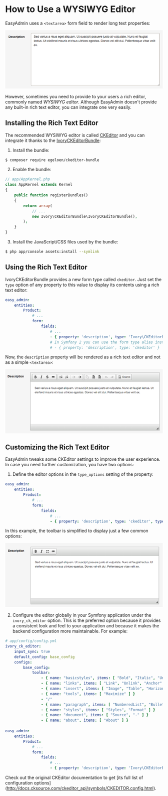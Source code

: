 How to Use a WYSIWYG Editor
===========================

EasyAdmin uses a `<textarea>` form field to render long text properties:

![Default textarea for text elements](../images/wysiwyg/default-textarea.png)

However, sometimes you need to provide to your users a rich editor, commonly
named *WYSIWYG editor*. Although EasyAdmin doesn't provide any built-in rich text
editor, you can integrate one very easily.

Installing the Rich Text Editor
-------------------------------

The recommended WYSIWYG editor is called [CKEditor](http://ckeditor.com/) and
you can integrate it thanks to the [IvoryCKEditorBundle](https://github.com/egeloen/IvoryCKEditorBundle):

1) Install the bundle:

```bash
$ composer require egeloen/ckeditor-bundle
```

2) Enable the bundle:

```php
// app/AppKernel.php
class AppKernel extends Kernel
{
    public function registerBundles()
    {
        return array(
            // ...
            new Ivory\CKEditorBundle\IvoryCKEditorBundle(),
        );
    }
}
```

3) Install the JavaScript/CSS files used by the bundle:

```bash
$ php app/console assets:install --symlink
```

Using the Rich Text Editor
--------------------------

IvoryCKEditorBundle provides a new form type called `ckeditor`. Just set the
`type` option of any property to this value to display its contents using a
rich text editor:

```yaml
easy_admin:
    entities:
        Product:
            # ...
            form:
                fields:
                    # ...
                    - { property: 'description', type: 'Ivory\CKEditorBundle\Form\Type\CKEditorType' }
                    # In Symfony 2 you can use the form type alias instead
                    # - { property: 'description', type: 'ckeditor' }
```

Now, the `description` property will be rendered as a rich text editor and not as
a simple `<textarea>`:

![Default WYSIWYG editor](../images/wysiwyg/default-wysiwyg.png)

Customizing the Rich Text Editor
--------------------------------

EasyAdmin tweaks some CKEditor settings to improve the user experience. In case
you need further customization, you have two options:

1) Define the editor options in the `type_options` setting of the property:

```yaml
easy_admin:
    entities:
        Product:
            # ...
            form:
                fields:
                    # ...
                    - { property: 'description', type: 'ckeditor', type_options: { 'config': { 'toolbar': [ { name: 'styles', items: ['Bold', 'Italic', 'BulletedList', 'Link'] } ] } } }
```

In this example, the toolbar is simplified to display just a few common options:

![Simple WYSIWYG editor](../images/wysiwyg/simple-wysiwyg.png)

2) Configure the editor globally in your Symfony application under the
`ivory_ck_editor` option. This is the preferred option because it provides a
consistent look and feel to your application and because it makes the backend
configuration more maintainable. For example:

```yaml
# app/config/config.yml
ivory_ck_editor:
    input_sync: true
    default_config: base_config
    configs:
        base_config:
            toolbar:
                - { name: "basicstyles", items: [ "Bold", "Italic", "Underline", "Strike", "Subscript", "Superscript", "-", "RemoveFormat" ] }
                - { name: "links", items: [ "Link", "Unlink", "Anchor" ] }
                - { name: "insert", items: [ "Image", "Table", "HorizontalRule", "SpecialChar" ] }
                - { name: "tools", items: [ "Maximize" ] }
                - "/"
                - { name: "paragraph", items: [ "NumberedList", "BulletedList", "-", "Outdent", "Indent", "-", "Blockquote" ] }
                - { name: "styles", items: [ "Styles", "Format" ] }
                - { name: "document", items: [ "Source", "-" ] }
                - { name: "about", items: [ "About" ] }

easy_admin:
    entities:
        Product:
            # ...
            form:
                fields:
                    # ...
                    - { property: 'description', type: 'Ivory\CKEditorBundle\Form\Type\CKEditorType' }
```

Check out the original CKEditor documentation to get
[its full list of configuration options] (http://docs.cksource.com/ckeditor_api/symbols/CKEDITOR.config.html).
